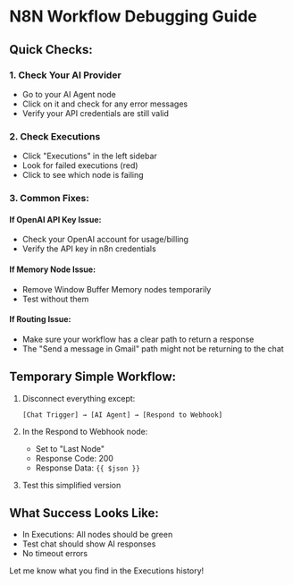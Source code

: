 # N8N Workflow Debugging Guide

## Quick Checks:

### 1. Check Your AI Provider
- Go to your AI Agent node
- Click on it and check for any error messages
- Verify your API credentials are still valid

### 2. Check Executions
- Click "Executions" in the left sidebar
- Look for failed executions (red)
- Click to see which node is failing

### 3. Common Fixes:

#### If OpenAI API Key Issue:
- Check your OpenAI account for usage/billing
- Verify the API key in n8n credentials

#### If Memory Node Issue:
- Remove Window Buffer Memory nodes temporarily
- Test without them

#### If Routing Issue:
- Make sure your workflow has a clear path to return a response
- The "Send a message in Gmail" path might not be returning to the chat

## Temporary Simple Workflow:

1. Disconnect everything except:
   ```
   [Chat Trigger] → [AI Agent] → [Respond to Webhook]
   ```

2. In the Respond to Webhook node:
   - Set to "Last Node"
   - Response Code: 200
   - Response Data: `{{ $json }}`

3. Test this simplified version

## What Success Looks Like:
- In Executions: All nodes should be green
- Test chat should show AI responses
- No timeout errors

Let me know what you find in the Executions history!
